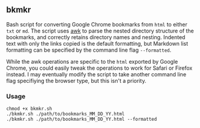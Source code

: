 bkmkr
-----

Bash script for converting Google Chrome bookmarks from `html` to either `txt` or `md`. The script uses [awk](http://www.gnu.org/software/gawk/manual/gawk.html) to parse the nested directory structure of the bookmarks, and correctly retains directory names and nesting. Indented text with only the links copied is the default formatting, but Markdown list formatting can be specified by the command line flag `--formatted`.

While the awk operations are specific to the `html` exported by Google Chrome, you could easily tweak the operations to work for Safari or Firefox instead. I may eventually modify the script to take another command line flag specifiying the browser type, but this isn't a priority.

### Usage ###

    chmod +x bkmkr.sh
    ./bkmkr.sh ./path/to/bookmarks_MM_DD_YY.html
    ./bkmkr.sh ./path/to/bookmarks_MM_DD_YY.html --formatted